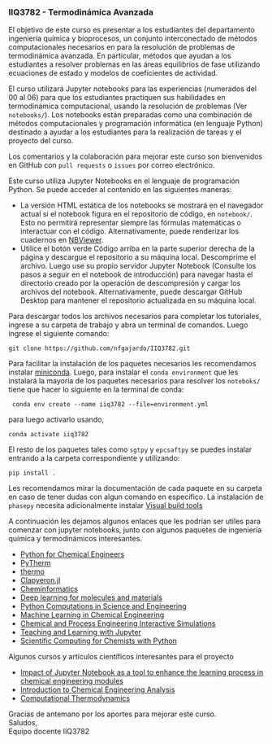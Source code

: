 ### IIQ3782 - Termodinámica Avanzada


El objetivo de este curso es presentar a los estudiantes del departamento ingeniería química y bioprocesos, un conjunto interconectado de métodos computacionales necesarios en para la resolución de problemas de termodinámica avanzada. En particular, métodos que ayudan a los estudiantes a resolver problemas en las áreas equilibrios de fase utilizando ecuaciones de estado y modelos de coeficientes de actividad. 

El curso utilizará Jupyter notebooks para las experiencias (numerados del 00 al 06) para que los estudiantes practiquen sus habilidades en termodinámica computacional, usando la resolución de problemas (Ver `notebooks/`). Los notebooks están preparadas como una combinación de métodos computacionales y programación informática (en lenguaje Python) destinado a ayudar a los estudiantes para la realización de tareas y el proyecto del curso.


Los comentarios y la colaboración para mejorar este curso son bienvenidos en GitHub con `pull requests` o `issues` por correo electrónico.

Este curso utiliza Jupyter Notebooks en el lenguaje de programación Python. Se puede acceder al contenido en
las siguientes maneras:

+ La versión HTML estática de los notebooks se mostrará en el navegador actual si el notebook figura en el repositorio de código, en `notebook/`. Esto no permitirá representar siempre las fórmulas matemáticas o interactuar con el código. Alternativamente, puede renderizar los cuadernos en [NBViewer](http://nbviewer.jupyter.org/).
+ Utilice el botón verde Código arriba en la parte superior derecha de la página y descargue el repositorio a su máquina local. Descomprime el archivo. Luego use su propio servidor Jupyter Notebook (Consulte los pasos a seguir en el notebook de introducción) para navegar hasta el directorio creado por la operación de descompresión y cargar los archivos del notebook. Alternativamente, puede descargar GitHub Desktop para mantener el repositorio actualizada en su máquina local. 

Para descargar todos los archivos necesarios para completar los tutoriales, ingrese a su carpeta de trabajo y abra un terminal de comandos. Luego ingrese el siguiente comando:
```
git clone https://github.com/nfgajardo/IIQ3782.git
```

Para facilitar la instalación de los paquetes necesarios les recomendamos instalar [miniconda](https://docs.anaconda.com/free/miniconda/
). Luego, para instalar el ``conda environment`` que les instalará la mayoria de los paquetes necesarios para resolver los ``noteboks/`` tiene que hacer lo siguiente en la terminal de conda:

```
 conda env create --name iiq3782 --file=environment.yml
```

para luego activarlo usando, 

```
conda activate iiq3782
```

El resto de los paquetes tales como ``sgtpy`` y ``epcsaftpy`` se puedes instalar entrando a la carpeta correspondiente y utilizando:

```
pip install .
```

Les recomendamos mirar la documentación de cada paquete en su carpeta en caso de tener dudas con algun comando en específico. La instalación de ``phasepy`` necesita adicionalmente instalar [Visual build tools](https://visualstudio.microsoft.com/visual-cpp-build-tools/
)

A continuación les dejamos algunos enlaces que les podrían ser utiles para comenzar con jupyter notebooks, junto con algunos paquetes de ingeniería química y termodinámicos interesantes. 

+ [Python for Chemical Engineers](https://github.com/CAChemE/Python-Chemical-Engineers)
+ [PyTherm](https://iurisegtovich.github.io/PyTherm-applied-thermodynamics/)
+ [thermo](https://github.com/CalebBell/thermo)
+ [Clapyeron.jl](https://github.com/ClapeyronThermo/Clapeyron.jl)
+ [Cheminformatics](https://github.com/PatWalters/practical_cheminformatics_tutorials)
+ [Deep learning for molecules and materials](https://dmol.pub/)
+ [Python Computations in Science and Engineering](https://kitchingroup.cheme.cmu.edu/pycse/intro.html)
+ [Machine Learning in Chemical Engineering](https://edgarsmdn.github.io/MLCE_book/intro.html)
+ [Chemical and Process Engineering Interactive Simulations](https://github.com/CAChemE/learn)
+ [Teaching and Learning with Jupyter](https://jupyter4edu.github.io/jupyter-edu-book/)
+ [Scientific Computing for Chemists with Python](https://github.com/weisscharlesj/SciCompforChemists)

Algunos cursos y artículos científicos interesantes para el proyecto
+ [Impact of Jupyter Notebook as a tool to enhance the learning process in chemical engineering modules](https://github.com/jorge-ramirez-upm/PQ-Jupyter/)
+ [Introduction to Chemical Engineering Analysis](https://github.com/jckantor/CBE20255)
+ [Computational Thermodynamics](https://kyleniemeyer.github.io/computational-thermo/content/intro.html)

Gracias de antemano por los aportes para mejorar este curso.\
Saludos,\
Equipo docente IIQ3782





